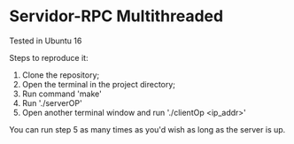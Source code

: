 # Servidor-RPC Multithreaded
Tested in Ubuntu 16

Steps to reproduce it:

1) Clone the repository;
2) Open the terminal in the project directory;
3) Run command 'make'
4) Run './serverOP'
5) Open another terminal window and run './clientOp <ip_addr>'

You can run step 5 as many times as you'd wish as long as the server is up.
